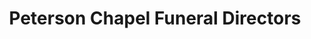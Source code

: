 ---
title: "Peterson Chapel Funeral Directors"
url: /buffalo/peterson-chapel-funeral-directors/
shop: Bestattungen
---